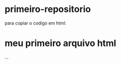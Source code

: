 # primeiro-repositorio

para copiar o codigo em html:
<html>
  <h1>meu primeiro arquivo html</h1>
</html>
 ...

